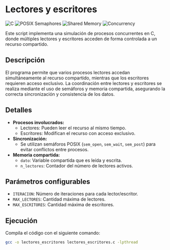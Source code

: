# Lectores y escritores

![C](https://img.shields.io/badge/language-C-blue)
![POSIX Semaphores](https://img.shields.io/badge/sync-POSIX--Semaphores-green)
![Shared Memory](https://img.shields.io/badge/memory-Shared-yellow)
![Concurrency](https://img.shields.io/badge/topic-Concurrency-orange)

Este script implementa una simulación de procesos concurrentes en C, donde múltiples lectores y escritores acceden de forma controlada a un recurso compartido.

## Descripción

El programa permite que varios procesos lectores accedan simultáneamente al recurso compartido, mientras que los escritores requieren acceso exclusivo. La coordinación entre lectores y escritores se realiza mediante el uso de semáforos y memoria compartida, asegurando la correcta sincronización y consistencia de los datos.

## Detalles

- **Procesos involucrados:**
  - Lectores: Pueden leer el recurso al mismo tiempo.
  - Escritores: Modifican el recurso con acceso exclusivo.
- **Sincronización:** 
  - Se utilizan semáforos POSIX (`sem_open`, `sem_wait`, `sem_post`) para evitar conflictos entre procesos.
- **Memoria compartida:**
  - `dato`: Variable compartida que es leída y escrita.
  - `n_lectores`: Contador del número de lectores activos.

## Parámetros configurables

- `ITERACION`: Número de iteraciones para cada lector/escritor.
- `MAX_LECTORES`: Cantidad máxima de lectores.
- `MAX_ESCRITORES`: Cantidad máxima de escritores.

## Ejecución

Compila el código con el siguiente comando:

```bash
gcc -o lectores_escritores lectores_escritores.c -lpthread
